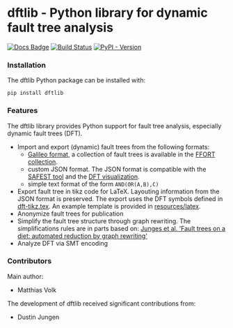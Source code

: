 dftlib - Python library for dynamic fault tree analysis
=======================================================

[![Docs Badge](https://img.shields.io/badge/docs-latest-blue)](https://volkm.github.io/dftlib/)
[![Build Status](https://github.com/volkm/dftlib/workflows/Build%20Test/badge.svg)](https://github.com/volkm/dftlib/actions)
[![PyPI - Version](https://img.shields.io/pypi/v/dftlib)](https://pypi.org/project/dftlib/)

### Installation
The dftlib Python package can be installed with:
```
pip install dftlib
```

### Features
The dftlib library provides Python support for fault tree analysis, especially dynamic fault trees (DFT).
- Import and export (dynamic) fault trees from the following formats:
  - [Galileo format](https://www.cse.msu.edu/~cse870/Materials/FaultTolerant/manual-galileo.htm#Editing%20in%20the%20Textual%20View), a collection of fault trees is available in the [FFORT collection](https://dftbenchmarks.utwente.nl/ffort/ffort.php).
  - custom JSON format. The JSON format is compatible with the [SAFEST tool](https://www.safest.dgbtek.com/) and the [DFT visualization](https://moves-rwth.github.io/dft-gui/).
  - simple text format of the form `AND(OR(A,B),C)`
- Export fault tree in tikz code for LaTeX. Layouting information from the JSON format is preserved. The export uses the DFT symbols defined in [dft-tikz.tex](resources/latex/dft_tikz.tex). An example template is provided in [resources/latex](resources/latex/template.tex).
- Anonymize fault trees for publication
- Simplify the fault tree structure through graph rewriting. The simplifications rules are in parts based on:
[Junges et al. 'Fault trees on a diet: automated reduction by graph rewriting'](https://doi.org/10.1007/s00165-016-0412-0)
- Analyze DFT via SMT encoding


### Contributors
Main author:
- Matthias Volk

The development of dftlib received significant contributions from:
- Dustin Jungen
